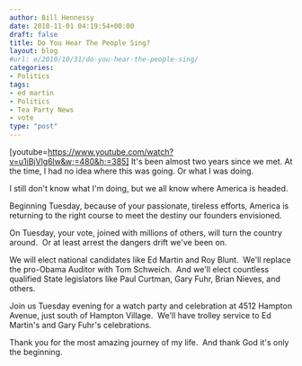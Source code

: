 ```yaml
---
author: Bill Hennessy
date: 2010-11-01 04:19:54+00:00
draft: false
title: Do You Hear The People Sing?
layout: blog
#url: e/2010/10/31/do-you-hear-the-people-sing/
categories:
- Politics
tags:
- ed martin
- Politics
- Tea Party News
- vote
type: "post"
---
```


[youtube=https://www.youtube.com/watch?v=u1iBjVlg6lw&w;=480&h;=385]
It's been almost two years since we met. At the time, I had no idea where this was going. Or what I was doing.

I still don't know what I'm doing, but we all know where America is headed.

Beginning Tuesday, because of your passionate, tireless efforts, America is returning to the right course to meet the destiny our founders envisioned.

On Tuesday, your vote, joined with millions of others, will turn the country around.  Or at least arrest the dangers drift we've been on.

We will elect national candidates like Ed Martin and Roy Blunt.  We'll replace the pro-Obama Auditor with Tom Schweich.  And we'll elect countless qualified State legislators like Paul Curtman, Gary Fuhr, Brian Nieves, and others.

Join us Tuesday evening for a watch party and celebration at 4512 Hampton Avenue, just south of Hampton Village.  We'll have trolley service to Ed Martin's and Gary Fuhr's celebrations.

Thank you for the most amazing journey of my life.  And thank God it's only the beginning.

